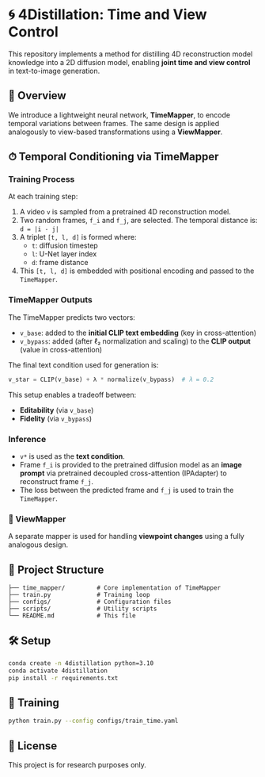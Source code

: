 # 🌀 4Distillation: Time and View Control

This repository implements a method for distilling 4D reconstruction model knowledge into a 2D diffusion model, enabling **joint time and view control** in text-to-image generation.

## 📌 Overview

We introduce a lightweight neural network, **TimeMapper**, to encode temporal variations between frames. The same design is applied analogously to view-based transformations using a **ViewMapper**.

## ⏱ Temporal Conditioning via TimeMapper

### Training Process

At each training step:

1. A video `v` is sampled from a pretrained 4D reconstruction model.
2. Two random frames, `f_i` and `f_j`, are selected. 
   The temporal distance is:  
   `d = |i - j|`
3. A triplet `[t, l, d]` is formed where:  
   - `t`: diffusion timestep  
   - `l`: U-Net layer index  
   - `d`: frame distance  
4. This `[t, l, d]` is embedded with positional encoding and passed to the `TimeMapper`.

### TimeMapper Outputs

The TimeMapper predicts two vectors:
- `v_base`: added to the **initial CLIP text embedding** (key in cross-attention)
- `v_bypass`: added (after ℓ₂ normalization and scaling) to the **CLIP output** (value in cross-attention)

The final text condition used for generation is:
```python
v_star = CLIP(v_base) + λ * normalize(v_bypass)  # λ = 0.2
```

This setup enables a tradeoff between:
- **Editability** (via `v_base`)
- **Fidelity** (via `v_bypass`)

### Inference

- `v*` is used as the **text condition**.
- Frame `f_i` is provided to the pretrained diffusion model as an **image prompt** via pretrained decoupled cross-attention (IPAdapter) to reconstruct frame `f_j`.
- The loss between the predicted frame and `f_j` is used to train the `TimeMapper`.

### 🔄 ViewMapper

A separate mapper is used for handling **viewpoint changes** using a fully analogous design.

## 📂 Project Structure

```
├── time_mapper/         # Core implementation of TimeMapper
├── train.py             # Training loop
├── configs/             # Configuration files
├── scripts/             # Utility scripts
└── README.md            # This file
```

## 🛠 Setup

```bash
conda create -n 4distillation python=3.10
conda activate 4distillation
pip install -r requirements.txt
```

## 🚀 Training

```bash
python train.py --config configs/train_time.yaml
```

## 📄 License

This project is for research purposes only.
